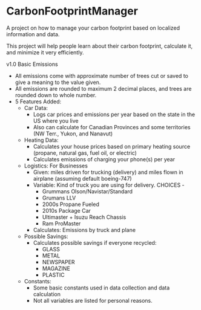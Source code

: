 # CarbonFootprintManager
A project on how to manage your carbon footprint based on localized information and data.

This project will help people learn about their carbon footprint, calculate it, and minimize it very efficiently.

v1.0 Basic Emissions
- All emissions come with approximate number of trees cut or saved to give a meaning to the value given.
- All emissions are rounded to maximum 2 decimal places, and trees are rounded down to whole number.
- 5 Features Added:
  - Car Data: 
    - Logs car prices and emissions per year based on the state in the US where you live
    - Also can calculate for Canadian Provinces and some territories (NW Terr., Yukon, and Nanavut)
  - Heating Data: 
    - Calculates your house prices based on primary heating source (propane, natural gas, fuel oil, or electric)
    - Calculates emissions of charging your phone(s) per year
  - Logistics: For Businesses
    - Given: miles driven for trucking (delivery) and miles flown in airplane (assuming default boeing-747)
    - Variable: Kind of truck you are using for delivery. CHOICES - 
      - Grummans Olson/Navistar/Standard
      - Grumans LLV
      - 2000s Propane Fueled
      - 2010s Package Car
      - Ultimaster + Isuzu Reach Chassis
      - Ram ProMaster
    - Calculates: Emissions by truck and plane
  - Possible Savings:
    - Calculates possible savings if everyone recycled:
      - GLASS
      - METAL
      - NEWSPAPER
      - MAGAZINE
      - PLASTIC
  - Constants:
    -  Some basic constants used in data collection and data calculation
    -  Not all variables are listed for personal reasons.
